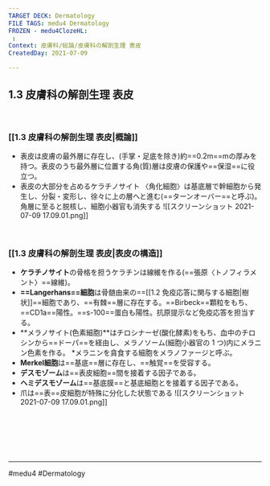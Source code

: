 ```yaml
---
TARGET DECK: Dermatology
FILE TAGS: medu4 Dermatology
FROZEN - medu4ClozeHL:
 : 
Context: 皮膚科/総論/皮膚科の解剖生理 表皮
CreatedDay: 2021-07-09

---
```


## 1.3 皮膚科の解剖生理 表皮

<br>

### [[1.3 皮膚科の解剖生理 表皮|概論]]
* 表皮は皮膚の最外層に存在し、(手掌・足底を除き)約==0.2m==mの厚みを持つ。表皮のうち最外層に位置する角(質)層は皮膚の保護や==保湿==に役立つ。
* 表皮の大部分を占めるケラチノサイト 〈角化細胞〉は基底層で幹細胞から発生し、分裂・変形し、徐々に上の層へと進む(==ターンオーバー==と呼ぶ)。角層に至ると脱核し、細胞小器官も消失する
![[スクリーンショット 2021-07-09 17.09.01.png]]
<!--ID: 1625820743157-->


<br>

### [[1.3 皮膚科の解剖生理 表皮|表皮の構造]]
* **ケラチノサイト**の骨格を担うケラチンは線維を作る(==張原〈トノフィラメント〉==線維)。
* **==Langerhans==細胞**は骨髄由来の==[[1.2 免疫応答に関与する細胞|樹状]]==細胞であり、==有棘==層に存在する。==Birbeck==顆粒をもち、==CD1a==陽性。==s-100==蛋白も陽性。抗原提示など免疫応答を担当する。
* **メラノサイト(色素細胞)**はチロシナーゼ(酸化酵素)をもち、血中のチロシンから==ドーパ==を経由し、メラノソーム(細胞小器官の 1 つ)内にメラニン色素を作る。
\*メラニンを貪食する細胞をメラノファージと呼ぶ。
* **Merkel細胞**は==基底==層に存在し、==触覚==を受容する。
* **デスモゾーム**は==表皮細胞==間を接着する因子である。
* **ヘミデスモゾーム**は==基底膜==と基底細胞とを接着する因子である。
* 爪は==表==皮細胞が特殊に分化した状態である
![[スクリーンショット 2021-07-09 17.09.01.png]]
<!--ID: 1651900615259-->




<br>






<br><br><br>

---
#medu4 #Dermatology  
